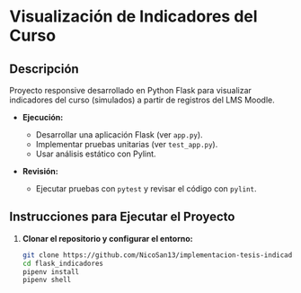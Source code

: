 # Visualización de Indicadores del Curso

## Descripción
Proyecto responsive desarrollado en Python Flask para visualizar indicadores del curso (simulados) a partir de registros del LMS Moodle.

- **Ejecución:**  
  - Desarrollar una aplicación Flask (ver `app.py`).
  - Implementar pruebas unitarias (ver `test_app.py`).
  - Usar análisis estático con Pylint.

- **Revisión:**  
  - Ejecutar pruebas con `pytest` y revisar el código con `pylint`.

## Instrucciones para Ejecutar el Proyecto

1. **Clonar el repositorio y configurar el entorno:**

   ```bash
   git clone https://github.com/NicoSan13/implementacion-tesis-indicadores-final
   cd flask_indicadores
   pipenv install
   pipenv shell
